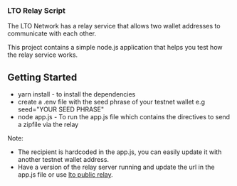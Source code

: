 ### LTO Relay Script

The LTO Network has a relay service that allows two wallet addresses to communicate with each other.

This project contains a simple node.js application that helps you test how the relay service works.

## Getting Started

- yarn install - to install the dependencies
- create a .env file with the seed phrase of your testnet wallet e.g seed="YOUR SEED PHRASE"
- node app.js - To run the app.js file which contains the directives to send a zipfile via the relay

Note:

- The recipient is hardcoded in the app.js, you can easily update it with another testnet wallet address.
- Have a version of the relay server running and update the url in the app.js file or use [lto public relay](https://relay.lto.network/).
